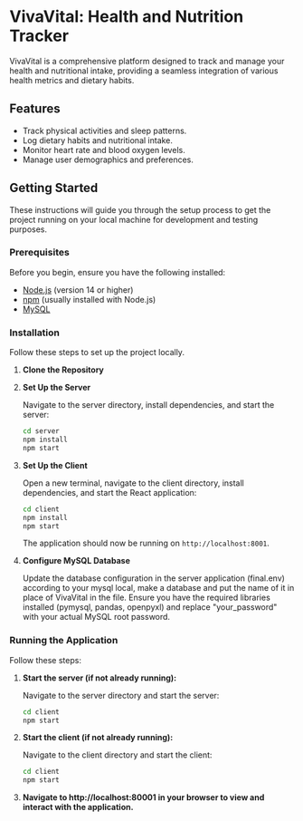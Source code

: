 # VivaVital: Health and Nutrition Tracker

VivaVital is a comprehensive platform designed to track and manage your health and nutritional intake, providing a seamless integration of various health metrics and dietary habits. 

## Features

- Track physical activities and sleep patterns.
- Log dietary habits and nutritional intake.
- Monitor heart rate and blood oxygen levels.
- Manage user demographics and preferences.

## Getting Started

These instructions will guide you through the setup process to get the project running on your local machine for development and testing purposes.

### Prerequisites

Before you begin, ensure you have the following installed:
- [Node.js](https://nodejs.org/) (version 14 or higher)
- [npm](https://www.npmjs.com/get-npm) (usually installed with Node.js)
- [MySQL](https://dev.mysql.com/downloads/mysql/)

### Installation

Follow these steps to set up the project locally.

1. **Clone the Repository**

2. **Set Up the Server**

    Navigate to the server directory, install dependencies, and start the server:

    ```sh
    cd server
    npm install
    npm start
    ```

3. **Set Up the Client**

    Open a new terminal, navigate to the client directory, install dependencies, and start the React application:

    ```sh
    cd client
    npm install
    npm start
    ```

    The application should now be running on `http://localhost:8001`.

4. **Configure MySQL Database**

    Update the database configuration in the server application (final.env) according to your mysql local, make a database and put the name of it in place of VivaVital in the file.
    Ensure you have the required libraries installed (pymysql, pandas, openpyxl) and replace "your_password" with your actual MySQL root password.

### Running the Application

Follow these steps:

1. **Start the server (if not already running):**
   
   Navigate to the server directory and start the server:

    ```sh
    cd client
    npm start
    ```

2. **Start the client (if not already running):**

    Navigate to the client directory and start the client:

    ```sh
    cd client
    npm start
    ```

3. **Navigate to http://localhost:80001 in your browser to view and interact with the application.**
